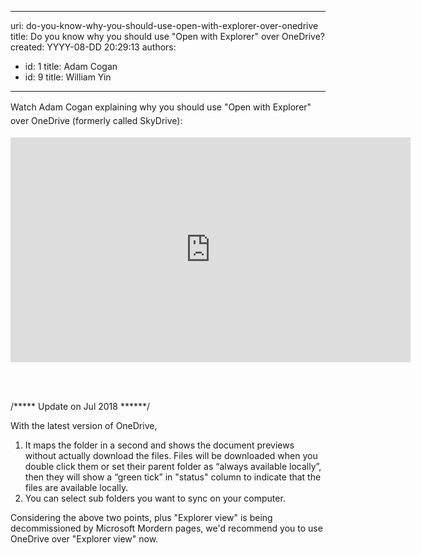 

---
uri: do-you-know-why-you-should-use-open-with-explorer-over-onedrive
title: Do you know why you should use "Open with Explorer" over OneDrive?
created: YYYY-08-DD 20:29:13
authors:
  - id: 1
    title: Adam Cogan
  - id: 9
    title: William Yin
---




<span class='intro'> ​​​<span style="line-height&#58;1.6;">​​Watch Adam Cogan explaining why you should use &quot;Open with Explorer&quot; over OneDrive (formerly called&#160;SkyDrive)&#58;</span><div class="ms-rtestate-read ms-rte-embedcode ms-rte-embedil ms-rtestate-notify">
   <iframe width="640" height="360" src="https&#58;//www.youtube.com/embed/Fa5mHT5zu1k" frameborder="0"></iframe>&#160;</div><p><br></p><p>/***** Update​ on Jul 2018 ******/<br></p><p>With the latest version of OneDrive,&#160;<br><ol><li>It maps the folder in a second and shows the document previews without actually download the files. Files will be downloaded when you double click them or set their parent folder as “always available locally”, then they will show a “green tick” in &quot;status&quot; column to indicate that the files are available locally.<br></li><li>You can select sub folders you want to sync on your computer.<br></li></ol>Considering the above two points,&#160;plus&#160;&quot;Explorer view&quot; is being decommissioned by Microsoft Mordern pages,&#160;we'd recommend you to use OneDrive over &quot;Explorer view&quot; now.<br>​<br></p><p><br></p> </span>

<p>​<br><br></p>


